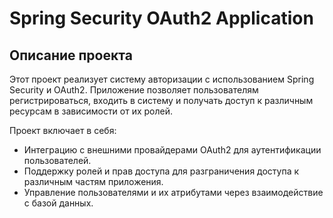 # Spring Security OAuth2 Application

## Описание проекта

Этот проект реализует систему авторизации с использованием Spring Security и OAuth2. Приложение позволяет пользователям регистрироваться, входить в систему и получать доступ к различным ресурсам в зависимости от их ролей.

Проект включает в себя:
- Интеграцию с внешними провайдерами OAuth2 для аутентификации пользователей.
- Поддержку ролей и прав доступа для разграничения доступа к различным частям приложения.
- Управление пользователями и их атрибутами через взаимодействие с базой данных.
